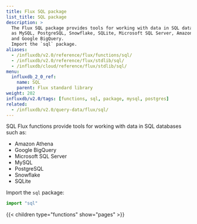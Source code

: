 ```yaml
---
title: Flux SQL package
list_title: SQL package
description: >
  The Flux SQL package provides tools for working with data in SQL databases such
  as MySQL, PostgreSQL, Snowflake, SQLite, Microsoft SQL Server, Amazon Athena,
  and Google BigQuery.
  Import the `sql` package.
aliases:
  - /influxdb/v2.0/reference/flux/functions/sql/
  - /influxdb/v2.0/reference/flux/stdlib/sql/
  - /influxdb/cloud/reference/flux/stdlib/sql/
menu:
  influxdb_2_0_ref:
    name: SQL
    parent: Flux standard library
weight: 202
influxdb/v2.0/tags: [functions, sql, package, mysql, postgres]
related:
  - /influxdb/v2.0/query-data/flux/sql/
---
```


SQL Flux functions provide tools for working with data in SQL databases such as:

- Amazon Athena
- Google BigQuery
- Microsoft SQL Server
- MySQL
- PostgreSQL
- Snowflake
- SQLite

Import the `sql` package:

```js
import "sql"
```

{{< children type="functions" show="pages" >}}
